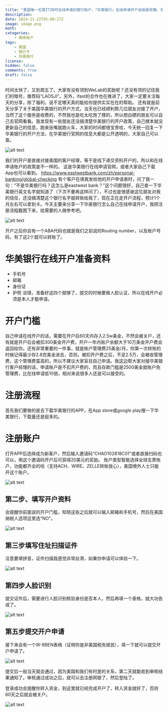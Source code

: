 ```yaml
---
title: "美国唯一无需ITIN可在线申请的银行账户，「华美银行」在线申请开户自助版攻略，存款门槛已提高至$USD2.5w免管理费！"
description: 
date: 2024-11-22T05:00:27Z
image: image.png
math: 
categories:
    - 离岸账户
tags:
    - 美国
    - 银行卡
    - 华美银行
license: 
hidden: false
comments: true
draft: false
---
```



时间太快了，又到周五了。大家有没有领到WeLab的奖励呢？还没有领的记住我们的暗号，推荐码“LAOSJI”。另外，ifast的合作也在推进了，大家一定要关注每天的分享，除了福利，说不定哪天真的能给你提供实实在在的帮助。
还有就是前天分享了关于美国华美银行的开户方式，当天也已经顺利帮几位朋友对接了开户，当然了这个服务是收费的，不然我也是吃太吃饱了撑的，所以想白嫖的朋友可以自己去官网看看。我发现有一些朋友还没搞清楚华美银行的开户政策，自己根本就没更新自己的信息，跑来张嘴就跑火车，大家的时间都很宝贵哈，今天统一回复一下华美银行的开户方法，在华美银行官网的信息大都是公开透明的，大家自己可以查。

![alt text](image-1.png)

我们的开户是直接对接美国的客户经理，等于是线下递交资料开户的，所以和在线申请账户的政策是不一样的。
这是华美银行在线申请官网，或者大家自己下载App也可以看到。
https://www.eastwestbank.com/zh/personal-banking/global-checking
有个客户在填我发给他的开户申请表时，问了我一句：“不是华美银行吗？这怎么是eastwest bank？”这个问题很好，自己查一下华美银行英文名字就知道了（下次不要再这样问了），不过也是很感谢这位朋友对我的信任，还没搞清楚这个银行名字就转账给我了，现在正在走开户流程，预计1个月左右可以拿到卡。今天主要来分享一下华美银行怎么自己在线申请开户，我把注册流程截图下来，给需要的人做参考吧。

![alt text](image.png)

开户之后你会有一个ABA代码也就是我们之前说的Routing number，以及账户号码，有了这2个就可以转账了。

# 华美银行在线开户准备资料
- 手机号
- 邮箱
- 身份证
- 护照
没错，准备好这四个就够了，提交的时候要做人脸认证，所以在线开户必须是本人才能申请。

# 开户门槛
自己申请在线开户的话，需要在开户后60天内存入2.5w美金，不然会被关户，还有就是开户后会被扣300美金开户费，开户一年内账户余额大于10万美金开户费会返回给你。还有非常重要的一件事，就是账户管理费25美金/月，你第一次转账的时候记得最少存2.8完美金进去，否则，被扣开户费之后，不足2.5万，会被收管理费，这个管理费蛮高的，所以不建议大家盲目自己申请。我这边帮大家对接华美银行客户经理的话，申请账户是不扣开户费的，而且存款门槛是2500美金就账户免管理费，比在线申请低10倍，相对来说很多人还是可以接受的。

# 注册流程
首先我们要做的是去下载华美银行的APP，在App store或google play搜一下华美银行，下载量还是挺多的。


# 注册账户
打开APP后选择成为新客户，然后输入邀请码“CHAO102818C01”或者直接扫码也可以，用这个邀请码开户后可获得20美元的奖励。
账户类型智能选择全球支票账户，功能都齐全的哈（支持ACH、WIRE、ZELLE转账放心），美国境外人士只能开这个账户。

![alt text](image-2.png)

## 第二步、填写开户资料
会提醒你前面说的开户门槛，知晓这些之后就可以输入邮箱和手机号，然后在美国纳税人选项这里选“NO”。

![alt text](image-3.png)

## 第三步填写住址扫描证件
注意要填拼音，证件扫描我感觉非常丝滑，如果你申请可以体验一下。

![alt text](image-4.png)

## 第四步人脸识别
提交证件后，需要进行人脸识别核验身份是否本人，然后再填一个表格，就大功告成了。

![alt text](image-5.png)

## 第五步提交开户申请
接下来会有一个W-8BEN表格（证明你是非美国税务居民），填一下就可以提交开户申请了。

![alt text](image-6.png)

提交后一般当天就会通过，因为美国和我们有时差的关系，第二天就能收到审核结果通知了。审核通过成功之后，就可以去注册网银了，然后登陆了。

登录成功会提醒你转入资金，到这里就已经完成开户了，转入资金就好了，否则60天之后就会被关户。

![alt text](image-7.png)